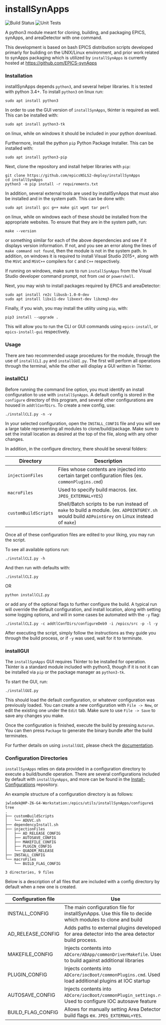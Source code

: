 # installSynApps

![Build Status](https://github.com/jwlodek/installSynApps/workflows/test-build/badge.svg) ![Unit Tests](https://github.com/jwlodek/installSynApps/workflows/tests/badge.svg)

A python3 module meant for cloning, building, and packaging EPICS, synApps, and areaDetector with one command.

This development is based on bash EPICS distribution scripts developed primarly for building on the UNIX/Linux environment, and prior work related to synApps packaging which is utilized by `installSynApps` is currently hosted at https://github.com/EPICS-synApps

### Installation

installSynApps depends `python3`, and several helper libraries. It is tested with python 3.4+. To install `python3` on linux run:
```
sudo apt install python3
```
In order to use the GUI version of `installSynApps`, tkinter is required as well. This can be installed with:
```
sudo apt install python3-tk
```
on linux, while on windows it should be included in your python download.

Furthermore, install the python `pip` Python Package Installer. This can be installed with:
```
sudo apt install python3-pip
```
Next, clone the repository and install helper libraries with `pip`:
```
git clone https://github.com/epicsNSLS2-deploy/installSynApps
cd installSynApps
python3 -m pip install -r requirements.txt
```
In addition, several external tools are used by installSynApps that must also be installed and in the system path. This can be done with:
```
sudo apt install gcc g++ make git wget tar perl
```
on linux, while on windows each of these should be installed from the appropriate websites. To ensure that they are in the system path, run:
```
make --version
```
or something similar for each of the above dependencies and see if it displays version information. If not, and you see an error along the lines of `make command not found`, then the module is not in the system path. In addition, on windows it is required to install Visual Studio 2015+, along with the `MSVC` and `MSVC++` compilers for `C` and `C++` respectively.

If running on windows, make sure to run `installSynApps` from the Visual Studio developer command prompt, not from `cmd` or `powershell`.

Next, you may wish to install packages required by EPICS and areaDetector:
```
sudo apt install re2c libusb-1.0-0-dev
sudo apt install libx11-dev libxext-dev libzmq3-dev
```

Finally, if you wish, you may install the utility using `pip`, with:
```
pip3 install --upgrade .
```
This will allow you to run the CLI or GUI commands using `epics-install`, or `epics-install-gui` respectively.

### Usage

There are two recommended usage procedures for the module, through the use of `installCLI.py` and `installGUI.py`. The first will perform all operations through the terminal, while the other will display a GUI written in Tkinter. 

### installCLI

Before running the command line option, you must identify an install configuration to use with `installSynApps`. A default config is stored in the `configure` directory of this program, and several other configurations are housed in `addtlConfDirs`. To create a new config, use:
```
./installCLI.py -n -v
```
In your selected configuration, open the `INSTALL_CONFIG` file and you will see a large table representing all modules to clone/build/package. Make sure to set the install location as desired at the top of the file, along with any other changes.

In addition, in the configure directory, there should be several folders: 

Directory | Description
---------|-----------
`injectionFiles` | Files whose contents are injected into certain target configuration files (ex. `commonPlugins.cmd`)
`macroFiles` | Used to specify build macros. (ex. `JPEG_EXTERNAL=YES`)
`customBuildScripts` | Shell/Batch scripts to be run instead of `make` to build a module. (ex. `ADPOINTGREY.sh` would build `ADPointGrey` on Linux instead of `make`)

Once all of these configuration files are edited to your liking, you may run the script.

To see all available options run:
```
./installCLI.py -h
```

And then run with defaults with:
```
./installCLI.py
```
OR
```
python installCLI.py
```
or add any of the optional flags to further configure the build. A typical run will override the default configuration, and install location, along with setting some logging options, and will in some cases be automated with the `-y` flag:
```
./installCLI.py -c addtlConfDirs/configureDeb9 -i /epics/src -p -l -y
```

After executing the script, simply follow the instructions as they guide you through the build process, or if `-y` was used, wait for it to terminate.

### installGUI

The `installSynApps` GUI requires Tkinter to be installed for operation. Tkinter is a standard module included with python3, though if it is not it can be installed via `pip` or the package manager as `python3-tk`.

To start the GUI, run:
```
./installGUI.py
```
This should load the default configuration, or whatever configuration was previously loaded. You can create a new configuration with `File -> New`, or edit the existing one under the `Edit` tab. Make sure to use `File -> Save` to save any changes you make.

Once the configuration is finished, execute the build by pressing `Autorun`. You can then press `Package` to generate the binary bundle after the build terminates.

For further details on using `installGUI`, please check the [documentation](https://epicsNSLS2-deploy.github.io/installSynApps).

### Configuration Directories

`installSynApps` relies on data provided in a configuration directory to execute a build/bundle operation.
There are several configurations included by default with `installSynApps`, and more can be found in the [Install-Configurations](https://github.com/epicsNSLS2-deploy/Install-Configurations) repository.

An example structure of a configuration directory is as follows:
```
jwlodek@HP-Z6-G4-Workstation:/epics/utils/installSynApps/configure$ tree
.
├── customBuildScripts
│   └── ADUVC.sh
├── dependencyInstall.sh
├── injectionFiles
│   ├── AD_RELEASE_CONFIG
│   ├── AUTOSAVE_CONFIG
│   ├── MAKEFILE_CONFIG
│   ├── PLUGIN_CONFIG
│   └── QUADEM_RELEASE
├── INSTALL_CONFIG
└── macroFiles
    └── BUILD_FLAG_CONFIG

3 directories, 9 files
```

Below is a description of all files that are included with a config directory by default when a new one is created.

Configuration file      | Use 
-------------------------|--------------------
INSTALL_CONFIG      | The main configuration file for installSynApps. Use this file to decide which modules to clone and build
AD_RELEASE_CONFIG   | Adds paths to external plugins developed for area detector into the area detector build process.
MAKEFILE_CONFIG     | Injects contents into `ADCore/ADApp/commonDriverMakefile`. Used to build against additional libraries
PLUGIN_CONFIG       | Injects contents into `ADCore/iocBoot/commonPlugins.cmd`. Used to load additional plugins at IOC startup
AUTOSAVE_CONFIG     | Injects contents into `ADCore/iocBoot/commonPlugin_settings.req`. Used to configure IOC autosave feature
BUILD_FLAG_CONFIG   | Allows for manually setting Area Detector build flags ex. `JPEG_EXTERNAL=YES`.
